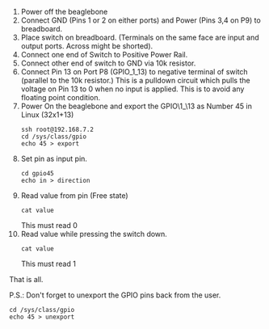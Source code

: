 1. Power off the beaglebone
2. Connect GND (Pins 1 or 2 on either ports) and Power (Pins 3,4 on P9) to breadboard.
3. Place switch on breadboard. (Terminals on the same face are input and output ports. Across might be shorted).
4. Connect one end of Switch to Positive Power Rail.
5. Connect other end of switch to GND via 10k resistor.
6. Connect Pin 13 on Port P8 (GPIO\_1\_13) to negative terminal of switch (parallel to the 10k resistor.) This is a pulldown circuit which pulls the voltage on Pin 13 to 0 when no input is applied. This is to avoid any floating point condition.
7. Power On the beaglebone and export the GPIO\1_\13 as Number 45 in Linux (32x1+13)
    ```
    ssh root@192.168.7.2
    cd /sys/class/gpio
    echo 45 > export
    ```
8. Set pin as input pin.
    ```
    cd gpio45
    echo in > direction
    ```
9. Read value from pin (Free state)
    ```
    cat value
    ```
    This must read 0
10. Read value while pressing the switch down.
    ```
    cat value
    ```
    This must read 1

That is all.

P.S.: Don't forget to unexport the GPIO pins back from the user.
```
cd /sys/class/gpio
echo 45 > unexport
```